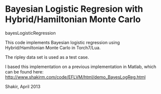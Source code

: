 Bayesian Logistic Regresion with Hybrid/Hamiltonian Monte Carlo
=======================
bayesLogisticRegression

This code implements Bayesian logistic regression using Hybrid/Hamiltonian Monte Carlo in Torch7/Lua.

The ripley data set is used as a test case. 

I based this implementation on a previous implementation in Matlab, which can be found here: http://www.shakirm.com/code/EFLVM/html/demo_BayesLogReg.html

Shakir, April 2013



